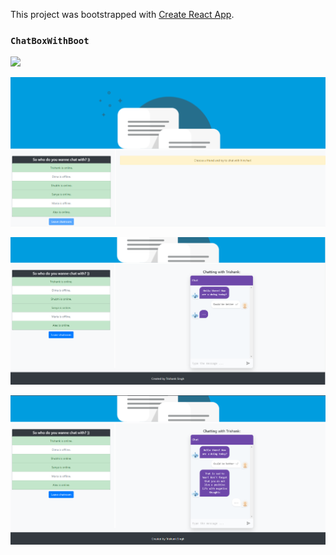 This project was bootstrapped with [Create React App](https://github.com/facebook/create-react-app).


### `ChatBoxWithBoot`

![](images/chatbox.gif)

![](images/one.png)

![](images/two.png)

![](images/three.png)

